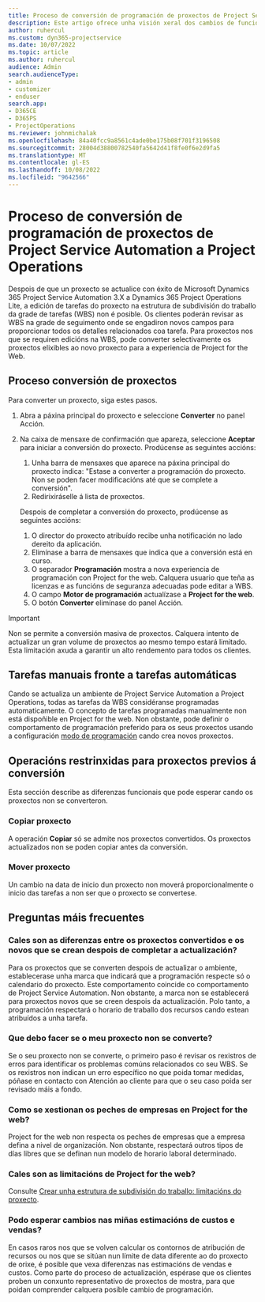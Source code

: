 ```yaml
---
title: Proceso de conversión de programación de proxectos de Project Service Automation a Project Operations
description: Este artigo ofrece unha visión xeral dos cambios de funcionalidades de Microsoft Dynamics 365 Project Service Automation a Dynamics 365 Project Operations.
author: ruhercul
ms.custom: dyn365-projectservice
ms.date: 10/07/2022
ms.topic: article
ms.author: ruhercul
audience: Admin
search.audienceType:
- admin
- customizer
- enduser
search.app:
- D365CE
- D365PS
- ProjectOperations
ms.reviewer: johnmichalak
ms.openlocfilehash: 84a40fcc9a8561c4ade0be175b08f701f3196508
ms.sourcegitcommit: 28004d38800782540fa5642d41f8fe0f6e2d9fa5
ms.translationtype: MT
ms.contentlocale: gl-ES
ms.lasthandoff: 10/08/2022
ms.locfileid: "9642566"
---
```

# <a name="project-service-automation-to-project-operations-project-scheduling-conversion-process"></a>Proceso de conversión de programación de proxectos de Project Service Automation a Project Operations

Despois de que un proxecto se actualice con éxito de Microsoft Dynamics 365 Project Service Automation 3.X a Dynamics 365 Project Operations Lite, a edición de tarefas do proxecto na estrutura de subdivisión do traballo da grade de tarefas (WBS) non é posible. Os clientes poderán revisar as WBS na grade de seguimento onde se engadiron novos campos para proporcionar todos os detalles relacionados coa tarefa. Para proxectos nos que se requiren edicións na WBS, pode converter selectivamente os proxectos elixibles ao novo proxecto para a experiencia de Project for the Web.

## <a name="project-conversion-process"></a>Proceso conversión de proxectos

Para converter un proxecto, siga estes pasos.

1. Abra a páxina principal do proxecto e seleccione **Converter** no panel Acción.
1. Na caixa de mensaxe de confirmación que apareza, seleccione **Aceptar** para iniciar a conversión do proxecto. Prodúcense as seguintes accións:

    1. Unha barra de mensaxes que aparece na páxina principal do proxecto indica: "Estase a converter a programación do proxecto. Non se poden facer modificacións até que se complete a conversión".
    1. Redirixiráselle á lista de proxectos.

    Despois de completar a conversión do proxecto, prodúcense as seguintes accións:

    1. O director do proxecto atribuído recibe unha notificación no lado dereito da aplicación.
    1. Elimínase a barra de mensaxes que indica que a conversión está en curso.
    1. O separador **Programación** mostra a nova experiencia de programación con Project for the web. Calquera usuario que teña as licenzas e as funcións de seguranza adecuadas pode editar a WBS.
    1. O campo **Motor de programación** actualízase a **Project for the web**.
    1. O botón **Converter** elimínase do panel Acción.

> [!IMPORTANT]
> Non se permite a conversión masiva de proxectos. Calquera intento de actualizar un gran volume de proxectos ao mesmo tempo estará limitado. Esta limitación axuda a garantir un alto rendemento para todos os clientes.

## <a name="manual-tasks-vs-automatic-tasks"></a>Tarefas manuais fronte a tarefas automáticas

Cando se actualiza un ambiente de Project Service Automation a Project Operations, todas as tarefas da WBS considéranse programadas automaticamente. O concepto de tarefas programadas manualmente non está dispoñible en Project for the web. Non obstante, pode definir o comportamento de programación preferido para os seus proxectos usando a configuración [modo de programación](/project-management/scheduling-modes.md) cando crea novos proxectos.

## <a name="restricted-operations-for-pre-conversion-projects"></a>Operacións restrinxidas para proxectos previos á conversión

Esta sección describe as diferenzas funcionais que pode esperar cando os proxectos non se converteron.

### <a name="copy-project"></a>Copiar proxecto

A operación **Copiar** só se admite nos proxectos convertidos. Os proxectos actualizados non se poden copiar antes da conversión.

### <a name="move-project"></a>Mover proxecto

Un cambio na data de inicio dun proxecto non moverá proporcionalmente o inicio das tarefas a non ser que o proxecto se convertese.

## <a name="frequently-asked-questions"></a>Preguntas máis frecuentes

### <a name="what-are-the-differences-between-converted-projects-and-new-projects-that-are-created-after-the-upgrade-has-been-completed"></a>Cales son as diferenzas entre os proxectos convertidos e os novos que se crean despois de completar a actualización?

Para os proxectos que se converten despois de actualizar o ambiente, establecerase unha marca que indicará que a programación respecte só o calendario do proxecto. Este comportamento coincide co comportamento de Project Service Automation. Non obstante, a marca non se establecerá para proxectos novos que se creen despois da actualización. Polo tanto, a programación respectará o horario de traballo dos recursos cando estean atribuídos a unha tarefa.

### <a name="what-should-i-do-if-my-project-fails-to-be-converted"></a>Que debo facer se o meu proxecto non se converte?

Se o seu proxecto non se converte, o primeiro paso é revisar os rexistros de erros para identificar os problemas comúns relacionados co seu WBS. Se os rexistros non indican un erro específico no que poida tomar medidas, póñase en contacto con Atención ao cliente para que o seu caso poida ser revisado máis a fondo.

### <a name="how-are-business-closures-handled-in-project-for-the-web"></a>Como se xestionan os peches de empresas en Project for the web?

Project for the web non respecta os peches de empresas que a empresa defina a nivel de organización. Non obstante, respectará outros tipos de días libres que se definan nun modelo de horario laboral determinado.

### <a name="what-are-the-limitations-of-project-for-the-web"></a>Cales son as limitacións de Project for the web?

Consulte [Crear unha estrutura de subdivisión do traballo: limitacións do proxecto](/project-management/create-wbs#project-limitations.md).

### <a name="can-i-expect-changes-to-my-cost-and-sales-estimates"></a>Podo esperar cambios nas miñas estimacións de custos e vendas?

En casos raros nos que se volven calcular os contornos de atribución de recursos ou nos que se sitúan nun límite de data diferente ao do proxecto de orixe, é posible que vexa diferenzas nas estimacións de vendas e custos. Como parte do proceso de actualización, espérase que os clientes proben un conxunto representativo de proxectos de mostra, para que poidan comprender calquera posible cambio de programación.
